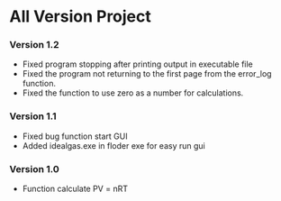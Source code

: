 # All Version Project

### Version 1.2

- Fixed program stopping after printing output in executable file
- Fixed the program not returning to the first page from the error_log function.
- Fixed the function to use zero as a number for calculations.

### Version 1.1

- Fixed bug function start GUI
- Added idealgas.exe in floder exe for easy run gui

### Version 1.0

- Function calculate PV = nRT